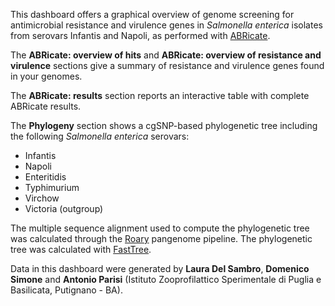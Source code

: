 This dashboard offers a graphical overview of genome screening for antimicrobial resistance and virulence genes in *Salmonella enterica* isolates from serovars Infantis and Napoli, as performed with [ABRicate](https://github.com/tseemann/abricate).

The **ABRicate: overview of hits** and **ABRicate: overview of resistance and virulence** sections give a summary of resistance and virulence genes found in your genomes.

The **ABRicate: results** section reports an interactive table with complete ABRicate results.

The **Phylogeny** section shows a cgSNP-based phylogenetic tree including the following *Salmonella enterica* serovars:
- Infantis
- Napoli
- Enteritidis
- Typhimurium
- Virchow
- Victoria (outgroup)

The multiple sequence alignment used to compute the phylogenetic tree was calculated through the [Roary](https://sanger-pathogens.github.io/Roary/) pangenome pipeline. The phylogenetic tree was calculated with [FastTree](http://www.microbesonline.org/fasttree/).

Data in this dashboard were generated by **Laura Del Sambro**, **Domenico Simone** and **Antonio Parisi** (Istituto Zooprofilattico Sperimentale di Puglia e Basilicata, Putignano - BA).